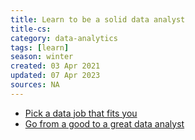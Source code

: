 ```yaml
---
title: Learn to be a solid data analyst
title-cs: 
category: data-analytics
tags: [learn]
season: winter
created: 03 Apr 2021
updated: 07 Apr 2023
sources: NA
---
```


- [Pick a data job that fits you](
https://medium.com/montreal-analytics/how-to-pick-a-data-job-84d692d1b3a5)
- [Go from a good to a great data analyst](
https://blog.getdbt.com/one-analysts-guide-for-going-from-good-to-great/)
